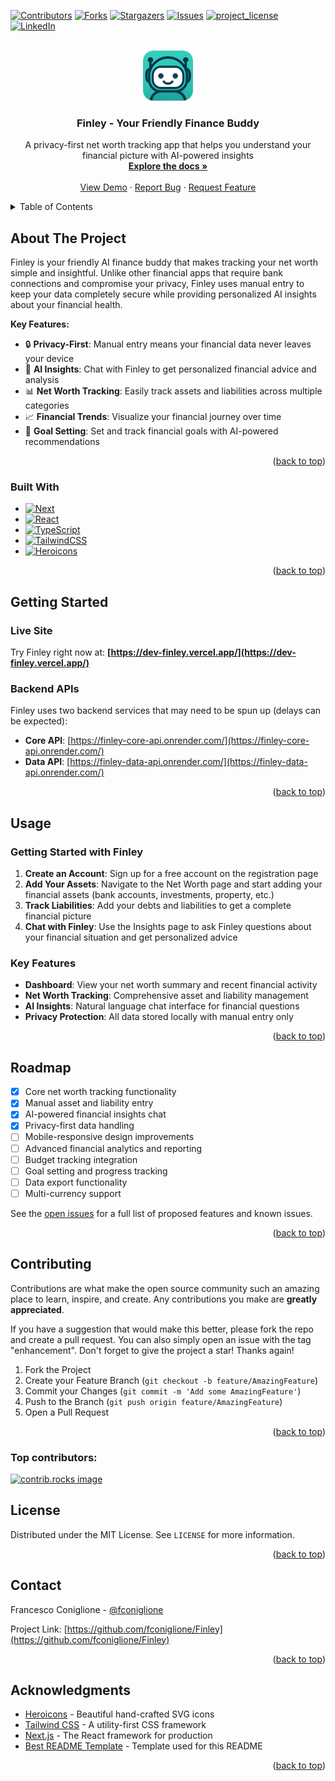 <!-- Improved compatibility of back to top link: See: https://github.com/othneildrew/Best-README-Template/pull/73 -->
<a id="readme-top"></a>
<!--
*** Thanks for checking out the Best-README-Template. If you have a suggestion
*** that would make this better, please fork the repo and create a pull request
*** or simply open an issue with the tag "enhancement".
*** Don't forget to give the project a star!
*** Thanks again! Now go create something AMAZING! :D
-->



<!-- PROJECT SHIELDS -->
<!--
*** I'm using markdown "reference style" links for readability.
*** Reference links are enclosed in brackets [ ] instead of parentheses ( ).
*** See the bottom of this document for the declaration of the reference variables
*** for contributors-url, forks-url, etc. This is an optional, concise syntax you may use.
*** https://www.markdownguide.org/basic-syntax/#reference-style-links
-->
[![Contributors][contributors-shield]][contributors-url]
[![Forks][forks-shield]][forks-url]
[![Stargazers][stars-shield]][stars-url]
[![Issues][issues-shield]][issues-url]
[![project_license][license-shield]][license-url]
[![LinkedIn][linkedin-shield]][linkedin-url]



<!-- PROJECT LOGO -->
<br />
<div align="center">
  <a href="https://github.com/fconiglione/Finley">
    <img src="public/logo.png" alt="Logo" width="80" height="80">
  </a>

<h3 align="center">Finley - Your Friendly Finance Buddy</h3>

  <p align="center">
    A privacy-first net worth tracking app that helps you understand your financial picture with AI-powered insights
    <br />
    <a href="https://github.com/fconiglione/Finley"><strong>Explore the docs »</strong></a>
    <br />
    <br />
    <a href="https://github.com/fconiglione/Finley">View Demo</a>
    &middot;
    <a href="https://github.com/fconiglione/Finley/issues/new?labels=bug&template=bug-report---.md">Report Bug</a>
    &middot;
    <a href="https://github.com/fconiglione/Finley/issues/new?labels=enhancement&template=feature-request---.md">Request Feature</a>
  </p>
</div>



<!-- TABLE OF CONTENTS -->
<details>
  <summary>Table of Contents</summary>
  <ol>
    <li>
      <a href="#about-the-project">About The Project</a>
      <ul>
        <li><a href="#built-with">Built With</a></li>
      </ul>
    </li>
    <li>
      <a href="#getting-started">Getting Started</a>
      <ul>
        <li><a href="#prerequisites">Prerequisites</a></li>
        <li><a href="#installation">Installation</a></li>
      </ul>
    </li>
    <li><a href="#usage">Usage</a></li>
    <li><a href="#roadmap">Roadmap</a></li>
    <li><a href="#contributing">Contributing</a></li>
    <li><a href="#license">License</a></li>
    <li><a href="#contact">Contact</a></li>
    <li><a href="#acknowledgments">Acknowledgments</a></li>
  </ol>
</details>



<!-- ABOUT THE PROJECT -->
## About The Project

Finley is your friendly AI finance buddy that makes tracking your net worth simple and insightful. Unlike other financial apps that require bank connections and compromise your privacy, Finley uses manual entry to keep your data completely secure while providing personalized AI insights about your financial health.

**Key Features:**
- 🔒 **Privacy-First**: Manual entry means your financial data never leaves your device
- 🤖 **AI Insights**: Chat with Finley to get personalized financial advice and analysis
- 📊 **Net Worth Tracking**: Easily track assets and liabilities across multiple categories
- 📈 **Financial Trends**: Visualize your financial journey over time
- 🎯 **Goal Setting**: Set and track financial goals with AI-powered recommendations

<p align="right">(<a href="#readme-top">back to top</a>)</p>



### Built With

* [![Next][Next.js]][Next-url]
* [![React][React.js]][React-url]
* [![TypeScript][TypeScript.js]][TypeScript-url]
* [![TailwindCSS][TailwindCSS.com]][TailwindCSS-url]
* [![Heroicons][Heroicons.com]][Heroicons-url]

<p align="right">(<a href="#readme-top">back to top</a>)</p>



<!-- GETTING STARTED -->
## Getting Started

### Live Site

Try Finley right now at: **[https://dev-finley.vercel.app/](https://dev-finley.vercel.app/)**

### Backend APIs

Finley uses two backend services that may need to be spun up (delays can be expected):

- **Core API**: [https://finley-core-api.onrender.com/](https://finley-core-api.onrender.com/)
- **Data API**: [https://finley-data-api.onrender.com/](https://finley-data-api.onrender.com/)

<p align="right">(<a href="#readme-top">back to top</a>)</p>



<!-- USAGE EXAMPLES -->
## Usage

### Getting Started with Finley

1. **Create an Account**: Sign up for a free account on the registration page
2. **Add Your Assets**: Navigate to the Net Worth page and start adding your financial assets (bank accounts, investments, property, etc.)
3. **Track Liabilities**: Add your debts and liabilities to get a complete financial picture
4. **Chat with Finley**: Use the Insights page to ask Finley questions about your financial situation and get personalized advice

### Key Features

- **Dashboard**: View your net worth summary and recent financial activity
- **Net Worth Tracking**: Comprehensive asset and liability management
- **AI Insights**: Natural language chat interface for financial questions
- **Privacy Protection**: All data stored locally with manual entry only

<p align="right">(<a href="#readme-top">back to top</a>)</p>



<!-- ROADMAP -->
## Roadmap

- [x] Core net worth tracking functionality
- [x] Manual asset and liability entry
- [x] AI-powered financial insights chat
- [x] Privacy-first data handling
- [ ] Mobile-responsive design improvements
- [ ] Advanced financial analytics and reporting
- [ ] Budget tracking integration
- [ ] Goal setting and progress tracking
- [ ] Data export functionality
- [ ] Multi-currency support

See the [open issues](https://github.com/fconiglione/Finley/issues) for a full list of proposed features and known issues.

<p align="right">(<a href="#readme-top">back to top</a>)</p>



<!-- CONTRIBUTING -->
## Contributing

Contributions are what make the open source community such an amazing place to learn, inspire, and create. Any contributions you make are **greatly appreciated**.

If you have a suggestion that would make this better, please fork the repo and create a pull request. You can also simply open an issue with the tag "enhancement".
Don't forget to give the project a star! Thanks again!

1. Fork the Project
2. Create your Feature Branch (`git checkout -b feature/AmazingFeature`)
3. Commit your Changes (`git commit -m 'Add some AmazingFeature'`)
4. Push to the Branch (`git push origin feature/AmazingFeature`)
5. Open a Pull Request

<p align="right">(<a href="#readme-top">back to top</a>)</p>

### Top contributors:

<a href="https://github.com/fconiglione/Finley/graphs/contributors">
  <img src="https://contrib.rocks/image?repo=fconiglione/Finley" alt="contrib.rocks image" />
</a>



<!-- LICENSE -->
## License

Distributed under the MIT License. See `LICENSE` for more information.

<p align="right">(<a href="#readme-top">back to top</a>)</p>



<!-- CONTACT -->
## Contact

Francesco Coniglione - [@fconiglione](https://github.com/fconiglione)

Project Link: [https://github.com/fconiglione/Finley](https://github.com/fconiglione/Finley)

<p align="right">(<a href="#readme-top">back to top</a>)</p>



<!-- ACKNOWLEDGMENTS -->
## Acknowledgments

* [Heroicons](https://heroicons.com/) - Beautiful hand-crafted SVG icons
* [Tailwind CSS](https://tailwindcss.com/) - A utility-first CSS framework
* [Next.js](https://nextjs.org/) - The React framework for production
* [Best README Template](https://github.com/othneildrew/Best-README-Template) - Template used for this README

<p align="right">(<a href="#readme-top">back to top</a>)</p>



<!-- MARKDOWN LINKS & IMAGES -->
<!-- https://www.markdownguide.org/basic-syntax/#reference-style-links -->
[contributors-shield]: https://img.shields.io/github/contributors/fconiglione/Finley.svg?style=for-the-badge
[contributors-url]: https://github.com/fconiglione/Finley/graphs/contributors
[forks-shield]: https://img.shields.io/github/forks/fconiglione/Finley.svg?style=for-the-badge
[forks-url]: https://github.com/fconiglione/Finley/network/members
[stars-shield]: https://img.shields.io/github/stars/fconiglione/Finley.svg?style=for-the-badge
[stars-url]: https://github.com/fconiglione/Finley/stargazers
[issues-shield]: https://img.shields.io/github/issues/fconiglione/Finley.svg?style=for-the-badge
[issues-url]: https://github.com/fconiglione/Finley/issues
[license-shield]: https://img.shields.io/github/license/fconiglione/Finley.svg?style=for-the-badge
[license-url]: https://github.com/fconiglione/Finley/blob/master/LICENSE
[linkedin-shield]: https://img.shields.io/badge/-LinkedIn-black.svg?style=for-the-badge&logo=linkedin&colorB=555
[linkedin-url]: https://linkedin.com/in/francescoconiglione
[product-screenshot]: images/screenshot.png
<!-- Shields.io badges. You can a comprehensive list with many more badges at: https://github.com/inttter/md-badges -->
[Next.js]: https://img.shields.io/badge/next.js-000000?style=for-the-badge&logo=nextdotjs&logoColor=white
[Next-url]: https://nextjs.org/
[React.js]: https://img.shields.io/badge/React-20232A?style=for-the-badge&logo=react&logoColor=61DAFB
[React-url]: https://reactjs.org/
[TypeScript.js]: https://img.shields.io/badge/TypeScript-007ACC?style=for-the-badge&logo=typescript&logoColor=white
[TypeScript-url]: https://www.typescriptlang.org/
[TailwindCSS.com]: https://img.shields.io/badge/Tailwind_CSS-38B2AC?style=for-the-badge&logo=tailwind-css&logoColor=white
[TailwindCSS-url]: https://tailwindcss.com/
[Heroicons.com]: https://img.shields.io/badge/Heroicons-000000?style=for-the-badge&logo=heroicons&logoColor=white
[Heroicons-url]: https://heroicons.com/